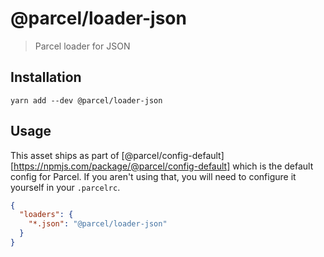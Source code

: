 # @parcel/loader-json

> Parcel loader for JSON

## Installation

```
yarn add --dev @parcel/loader-json
```

## Usage

This asset ships as part of [@parcel/config-default][https://npmjs.com/package/@parcel/config-default]
which is the default config for Parcel. If you aren't using that, you will need
to configure it yourself in your `.parcelrc`.

```json
{
  "loaders": {
    "*.json": "@parcel/loader-json"
  }
}
```
